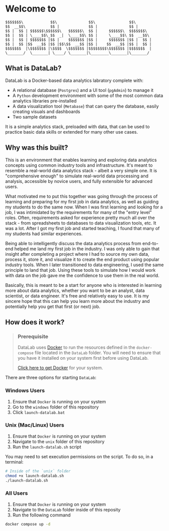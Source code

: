 # Welcome to
```
$$$$$$$\            $$\              $$\               $$\             
$$  __$$\           $$ |             $$ |              $$ |            
$$ |  $$ | $$$$$$\$$$$$$\   $$$$$$\  $$ |     $$$$$$\  $$$$$$$\        
$$ |  $$ | \____$$\_$$  _|  \____$$\ $$ |     \____$$\ $$  __$$\       
$$ |  $$ | $$$$$$$ |$$ |    $$$$$$$ |$$ |     $$$$$$$ |$$ |  $$ |      
$$ |  $$ |$$  __$$ |$$ |$$\$$  __$$ |$$ |    $$  __$$ |$$ |  $$ |      
$$$$$$$  |\$$$$$$$ |\$$$$  \$$$$$$$ |$$$$$$$$\$$$$$$$ |$$$$$$$  |      
\_______/  \_______| \____/ \_______|\________\_______|\_______/    
```
## What is DataLab? 

DataLab is a Docker-based data analytics labratory complete with: 
- A relational database (`Postgres`) and a UI tool (`pgAdmin`) to manage it  
- A `Python` development environment with some of the most common data analytics libraries pre-installed 
- A data visualization tool (`Metabase`) that can query the database, easily creating visuals and dashboards 
- Two sample datasets

It is a simple analytics stack, preloaded with data, that can be used to practice basic data skills or extended for many other use cases.   

## Why was this built?

This is an environment that enables learning and exploring data analytics concepts using common industry tools and infrastructure. It's meant to resemble a real-world data analytics stack - albeit a very simple one. It is "comprehensive enough" to simulate real-world data processing and analysis, accessible by novice users, and fully extensible for advanced users.

What motivated me to put this together was going through the process of learning and preparing for my first job in data analytics, as well as guiding my students to do the same now. When I was first learning and looking for a job, I was intimidated by the requirements for many of the "entry level" roles. Often, requirements asked for experience pretty much all over the stack - from spreadsheets to databases to data visualization tools, etc. It was a lot. After I got my first job and started teaching, I found that many of my students had similar experiences.

Being able to intelligently discuss the data analytics process from end-to-end helped me land my first job in the industry. I was only able to gain that insight after completing a project where I had to source my own data, process it, store it, and visualize it to create the end product using popular industry tools. When I later transitioned to data engineering, I used the same principle to land that job. Using these tools to simulate how I would work with data on the job gave me the confidence to use them in the real world.

Basically, this is meant to be a start for anyone who is interested in learning more about data analytics, whether you want to be an analyst, data scientist, or data engineer. It's free and relatively easy to use. It is my sincere hope that this can help you learn more about the industry and potentially help you get that first (or next) job.  

## How does it work?

> ### Prerequisite
>
> DataLab uses [Docker](https://docs.docker.com/get-started/overview/) to run the resources defined in the `docker-compose` file located in the `DataLab` folder. You will need to ensure that you have it installed on your system first before using DataLab. 
>
> [Click here to get Docker](https://docs.docker.com/get-docker/) for your system. 

There are three options for starting `DataLab`:

### Windows Users

1. Ensure that `Docker` is running on your system
2. Go to the `windows` folder of this repository
3. Click `launch-datalab.bat`

### Unix (Mac/Linux) Users

1. Ensure that `Docker` is running on your system
2. Navigate to the `unix` folder of this repository
3. Run the `launch-datalab.sh` script

You may need to set execution permissions on the script. To do so, in a terminal: 
```bash
# Inside of the `unix` folder
chmod +x launch-datalab.sh
./launch-datalab.sh
```

### All Users

1. Ensure that `Docker` is running on your system
2. Navigate to the `DataLab` folder inside of this reposity
3. Run the following command
```bash
docker compose up -d
```
